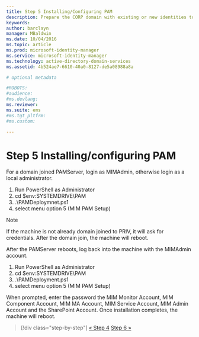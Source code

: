 ```yaml
---
title: Step 5 Installing/Configuring PAM
description: Prepare the CORP domain with existing or new identities to be managed by Privileged Identity Manager using scripts
keywords:
author: barclayn
manager: MBaldwin
ms.date: 10/04/2016
ms.topic: article
ms.prod: microsoft-identity-manager
ms.service: microsoft-identity-manager
ms.technology: active-directory-domain-services
ms.assetid: 4b524ae7-6610-40a0-8127-de5a08988a8a

# optional metadata

#ROBOTS:
#audience:
#ms.devlang:
ms.reviewer:
ms.suite: ems
#ms.tgt_pltfrm:
#ms.custom:

---
```

# Step 5 Installing/configuring PAM

For a domain joined PAMServer, login as MIMAdmin, otherwise login as a local administrator.
1. Run PowerShell as Administrator
2. cd $env:SYSTEMDRIVE\PAM
3. .\PAMDeploymnet.ps1
4. select menu option 5 (MIM PAM Setup)

>[!NOTE]
>If the machine is not already domain joined to PRIV, it will ask for credentials. After the domain join, the machine will reboot.

After the PAMServer reboots, log back into the machine with the MIMAdmin account.

1. Run PowerShell as Administrator
2. cd $env:SYSTEMDRIVE\PAM
3. .\PAMDeployment.ps1
4. select menu option 5 (MIM PAM Setup)

  When prompted, enter the password the MIM Monitor Account, MIM Component Account, MIM MA Account, MIM Service Account, MIM Admin Account and the SharePoint Account.
  Once installation completes, the machine will reboot.

>[!div class="step-by-step"]
[« Step 4](sp1-step4-configuring-sharepoint.md)
[Step 6 »](sp1-step6-setup-pam-trust.md)
